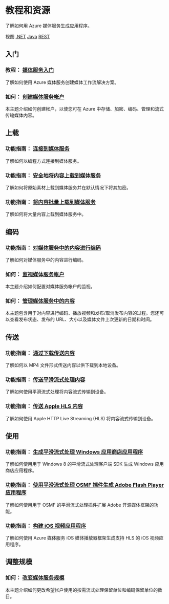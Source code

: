 <properties 
  pageTitle="媒体服务资源 - Azure 微软云"
  metakeywords="" 
  description="" 
  services="" 
  documentationCenter="media-services-resources" 
  authors="" 
  manager="Tiffena" 
  editor="EricChen"/>

<h1 id="menu-media-services-resources">教程和资源</h1>
<p>了解如何用 Azure 媒体服务生成应用程序。</p>
<div>视图 <a href="http://azure.microsoft.com/zh-cn/develop/media-services/resources/" ms.pgarea="content" ms.cmpgrp="body" ms.cmptyp="link" ms.cmpnm=".NET" ms.title=".NET" km.title=".NET" ms.interactiontype="1">.NET</a> <a href="http://azure.microsoft.com/zh-cn/develop/media-services/resources-java/" ms.pgarea="content" ms.cmpgrp="body" ms.cmptyp="link" ms.cmpnm="Java" ms.title="Java" km.title="Java" ms.interactiontype="1">Java</a> <a href="http://azure.microsoft.com/zh-cn/develop/media-services/resources-rest/" ms.pgarea="content" ms.cmpgrp="body" ms.cmptyp="link" ms.cmpnm="REST" ms.title="REST" km.title="REST" ms.interactiontype="1">REST</a></div>
<h2 id="header-0"><a id="get-started" ms.pgarea="content" ms.cmpgrp="body" ms.cmptyp="link" ms.cmpnm="" ms.title="" km.title="" ms.interactiontype="1"></a>入门</h2>
<h3>教程： <a href="http://msdn.microsoft.com/en-us/library/windowsazure/jj129576.aspx" ms.pgarea="content" ms.cmpgrp="body" ms.cmptyp="link" ms.cmpnm="媒体服务入门" ms.title="" km.title="" ms.interactiontype="1">媒体服务入门</a></h3>
<p>了解如何使用 Azure 媒体服务创建媒体工作流解决方案。</p>
<h3>如何： <a href="http://azure.microsoft.com/zh-cn/documentation/articles/media-services-create-account/" ms.pgarea="content" ms.cmpgrp="body" ms.cmptyp="link" ms.cmpnm="创建媒体服务帐户" ms.title="" km.title="" ms.interactiontype="1">创建媒体服务帐户</a></h3>
<p>本主题介绍如何创建帐户，以使您可在 Azure 中存储、加密、编码、管理和流式传输媒体内容。</p>
<h2 id="header-1"><a id="A1" ms.pgarea="content" ms.cmpgrp="body" ms.cmptyp="link" ms.cmpnm="" ms.title="" km.title="" ms.interactiontype="1"></a>上载</h2>
<h3>功能指南： <a href="http://msdn.microsoft.com/en-us/library/windowsazure/jj129576.aspx" ms.pgarea="content" ms.cmpgrp="body" ms.cmptyp="link" ms.cmpnm="连接到媒体服务" ms.title="" km.title="" ms.interactiontype="1">连接到媒体服务</a></h3>
<p>了解如何以编程方式连接到媒体服务。</p>
<h3>功能指南： <a href="http://msdn.microsoft.com/en-us/library/windowsazure/jj129593.aspx" ms.pgarea="content" ms.cmpgrp="body" ms.cmptyp="link" ms.cmpnm="安全地将内容上载到媒体服务" ms.title="" km.title="" ms.interactiontype="1">安全地将内容上载到媒体服务</a></h3>
<p>了解如何将原始素材上载到媒体服务并在默认情况下将其加密。</p>
<h3>功能指南： <a href="http://msdn.microsoft.com/en-us/library/windowsazure/jj853021.aspx" ms.pgarea="content" ms.cmpgrp="body" ms.cmptyp="link" ms.cmpnm="将内容批量上载到媒体服务" ms.title="" km.title="" ms.interactiontype="1">将内容批量上载到媒体服务</a></h3>
<p>了解如何将大量内容上载到媒体服务中。</p>
<h2 id="header-2"><a id="users" ms.pgarea="content" ms.cmpgrp="body" ms.cmptyp="link" ms.cmpnm="" ms.title="" km.title="" ms.interactiontype="1"></a>编码</h2>
<h3>功能指南： <a href="http://msdn.microsoft.com/en-us/library/windowsazure/jj129574.aspx" ms.pgarea="content" ms.cmpgrp="body" ms.cmptyp="link" ms.cmpnm="对媒体服务中的内容进行编码" ms.title="" km.title="" ms.interactiontype="1">对媒体服务中的内容进行编码</a></h3>
<p>了解如何对媒体服务中的内容进行编码。</p>
<h3>如何： <a href="http://azure.microsoft.com/zh-cn/documentation/articles/media-services-monitor-services-account/" ms.pgarea="content" ms.cmpgrp="body" ms.cmptyp="link" ms.cmpnm="监视媒体服务帐户" ms.title="" km.title="" ms.interactiontype="1">监视媒体服务帐户</a></h3>
<p>本主题介绍如何配置对媒体服务帐户的监视。</p>
<h3>如何： <a href="http://azure.microsoft.com/zh-cn/documentation/articles/media-services-manage-content/" ms.pgarea="content" ms.cmpgrp="body" ms.cmptyp="link" ms.cmpnm="管理媒体服务中的内容" ms.title="" km.title="" ms.interactiontype="1">管理媒体服务中的内容</a></h3>
<p>本主题包含用于对内容进行编码、播放视频和发布/取消发布内容的过程。您还可以查看发布状态、发布的 URL、大小以及媒体文件上次更新的日期和时间。</p>
<h2 id="header-3"><a id="push" ms.pgarea="content" ms.cmpgrp="body" ms.cmptyp="link" ms.cmpnm="" ms.title="" km.title="" ms.interactiontype="1"></a>传送</h2>
<h3>功能指南： <a href="http://msdn.microsoft.com/en-us/library/windowsazure/jj129578.aspx#create_SAS_URL_for_downloading" ms.pgarea="content" ms.cmpgrp="body" ms.cmptyp="link" ms.cmpnm="通过下载传送内容" ms.title="" km.title="" ms.interactiontype="1">通过下载传送内容</a></h3>
<p>了解如何以 MP4 文件形式传送内容以供下载到本地设备。</p>
<h3>功能指南： <a href="http://msdn.microsoft.com/en-us/library/windowsazure/jj129578.aspx#create_origin_URL_for_streaming" ms.pgarea="content" ms.cmpgrp="body" ms.cmptyp="link" ms.cmpnm="传送平滑流式处理内容" ms.title="" km.title="" ms.interactiontype="1">传送平滑流式处理内容</a></h3>
<p>了解如何使用平滑流式处理将内容流式传输到设备。</p>
<h3>功能指南： <a href="http://msdn.microsoft.com/en-us/library/windowsazure/jj129578.aspx#create_origin_URL_for_streaming" ms.pgarea="content" ms.cmpgrp="body" ms.cmptyp="link" ms.cmpnm="传送 Apple HLS 内容" ms.title="" km.title="" ms.interactiontype="1">传送 Apple HLS 内容</a></h3>
<p>了解如何使用 Apple HTTP Live Streaming (HLS) 将内容流式传输到设备。</p>
<h2 id="header-4">使用</h2>
<h3>功能指南： <a href="http://azure.microsoft.com/zh-cn/documentation/articles/media-services-build-smooth-streaming-apps/" ms.pgarea="content" ms.cmpgrp="body" ms.cmptyp="link" ms.cmpnm="生成平滑流式处理 Windows 应用商店应用程序" ms.title="" km.title="" ms.interactiontype="1">生成平滑流式处理 Windows 应用商店应用程序</a></h3>
<p>了解如何使用用于 Windows 8 的平滑流式处理客户端 SDK 生成 Windows 应用商店应用程序。</p>
<h3>功能指南： <a href="http://azure.microsoft.com/zh-cn/documentation/articles/media-services-use-osmf-smooth-streaming-client-plugin/" ms.pgarea="content" ms.cmpgrp="body" ms.cmptyp="link" ms.cmpnm="使用平滑流式处理 OSMF 插件生成 Adobe Flash Player 应用程序" ms.title="" km.title="" ms.interactiontype="1">使用平滑流式处理 OSMF 插件生成 Adobe Flash Player 应用程序</a></h3>
<p>了解如何使用用于 OSMF 的平滑流式处理插件扩展 Adobe 开源媒体框架的功能。</p>
<h3>功能指南： <a href="http://azure.microsoft.com/zh-cn/documentation/articles/media-services-use-ios-media-player-framework/" ms.pgarea="content" ms.cmpgrp="body" ms.cmptyp="link" ms.cmpnm="构建 iOS 视频应用程序" ms.title="" km.title="" ms.interactiontype="1">构建 iOS 视频应用程序</a></h3>
<p>了解如何使用 Azure 媒体服务 iOS 媒体播放器框架生成支持 HLS 的 iOS 视频应用程序。</p>
<h2 id="header-5">调整规模</h2>
<h3>如何： <a href="http://azure.microsoft.com/zh-cn/documentation/articles/media-services-how-to-scale/" ms.pgarea="content" ms.cmpgrp="body" ms.cmptyp="link" ms.cmpnm="改变媒体服务规模" ms.title="" km.title="" ms.interactiontype="1">改变媒体服务规模</a></h3>
<p>本主题介绍如何更改希望帐户使用的按需流式处理保留单位和编码保留单位的数目。</p>

